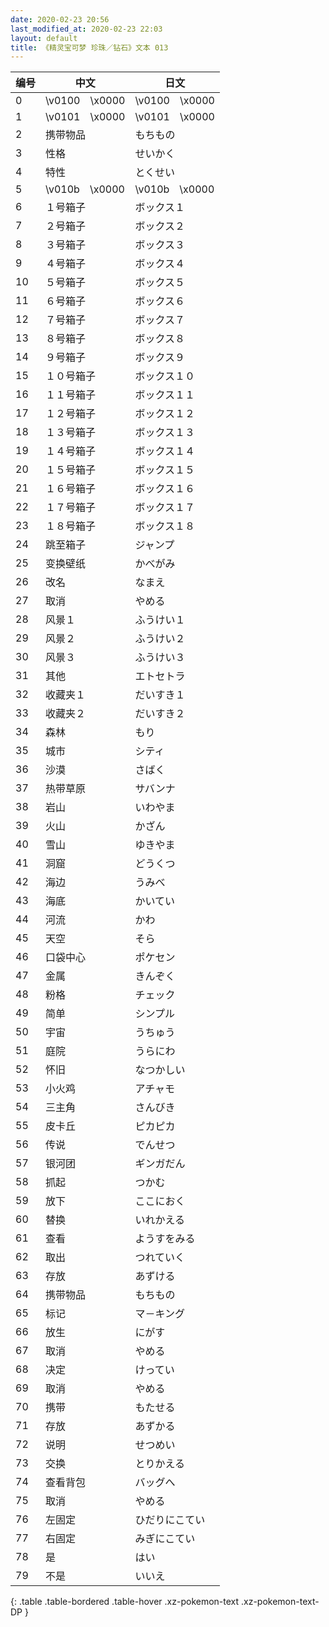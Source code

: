 ```yaml
---
date: 2020-02-23 20:56
last_modified_at: 2020-02-23 22:03
layout: default
title: 《精灵宝可梦 珍珠／钻石》文本 013
---
```

| 编号 | 中文 | 日文 |
| ---- | ---- | ---- |
| 0 | \v0100　\x0000 | \v0100　\x0000 |
| 1 | \v0101　\x0000 | \v0101　\x0000 |
| 2 | 携带物品 | もちもの |
| 3 | 性格 | せいかく |
| 4 | 特性 | とくせい |
| 5 | \v010b　\x0000 | \v010b　\x0000 |
| 6 | １号箱子 | ボックス１ |
| 7 | ２号箱子 | ボックス２ |
| 8 | ３号箱子 | ボックス３ |
| 9 | ４号箱子 | ボックス４ |
| 10 | ５号箱子 | ボックス５ |
| 11 | ６号箱子 | ボックス６ |
| 12 | ７号箱子 | ボックス７ |
| 13 | ８号箱子 | ボックス８ |
| 14 | ９号箱子 | ボックス９ |
| 15 | １０号箱子 | ボックス１０ |
| 16 | １１号箱子 | ボックス１１ |
| 17 | １２号箱子 | ボックス１２ |
| 18 | １３号箱子 | ボックス１３ |
| 19 | １４号箱子 | ボックス１４ |
| 20 | １５号箱子 | ボックス１５ |
| 21 | １６号箱子 | ボックス１６ |
| 22 | １７号箱子 | ボックス１７ |
| 23 | １８号箱子 | ボックス１８ |
| 24 | 跳至箱子 | ジャンプ |
| 25 | 变换壁纸 | かべがみ |
| 26 | 改名 | なまえ |
| 27 | 取消 | やめる |
| 28 | 风景１ | ふうけい１ |
| 29 | 风景２ | ふうけい２ |
| 30 | 风景３ | ふうけい３ |
| 31 | 其他 | エトセトラ |
| 32 | 收藏夹１ | だいすき１ |
| 33 | 收藏夹２ | だいすき２ |
| 34 | 森林 | もり |
| 35 | 城市 | シティ |
| 36 | 沙漠 | さばく |
| 37 | 热带草原 | サバンナ |
| 38 | 岩山 | いわやま |
| 39 | 火山 | かざん |
| 40 | 雪山 | ゆきやま |
| 41 | 洞窟 | どうくつ |
| 42 | 海边 | うみべ |
| 43 | 海底 | かいてい |
| 44 | 河流 | かわ |
| 45 | 天空 | そら |
| 46 | 口袋中心 | ポケセン |
| 47 | 金属 | きんぞく |
| 48 | 粉格 | チェック |
| 49 | 简单 | シンプル |
| 50 | 宇宙 | うちゅう |
| 51 | 庭院 | うらにわ |
| 52 | 怀旧 | なつかしい |
| 53 | 小火鸡 | アチャモ |
| 54 | 三主角 | さんびき |
| 55 | 皮卡丘 | ピカピカ |
| 56 | 传说 | でんせつ |
| 57 | 银河团 | ギンガだん |
| 58 | 抓起 | つかむ |
| 59 | 放下 | ここにおく |
| 60 | 替换 | いれかえる |
| 61 | 查看 | ようすをみる |
| 62 | 取出 | つれていく |
| 63 | 存放 | あずける |
| 64 | 携带物品 | もちもの |
| 65 | 标记 | マ－キング |
| 66 | 放生 | にがす |
| 67 | 取消 | やめる |
| 68 | 决定 | けってい |
| 69 | 取消 | やめる |
| 70 | 携带 | もたせる |
| 71 | 存放 | あずかる |
| 72 | 说明 | せつめい |
| 73 | 交换 | とりかえる |
| 74 | 查看背包 | バッグへ |
| 75 | 取消 | やめる |
| 76 | 左固定 | ひだりにこてい |
| 77 | 右固定 | みぎにこてい |
| 78 | 是 | はい |
| 79 | 不是 | いいえ |
{: .table .table-bordered .table-hover .xz-pokemon-text .xz-pokemon-text-DP }